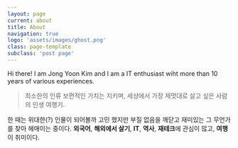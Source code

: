 ```yaml
---
layout: page
current: about
title: About
navigation: true
logo: 'assets/images/ghost.png'
class: page-template
subclass: 'post page'
---
```


Hi there! I am Jong Yoon Kim and I am a IT enthusiast wiht more than 10 years of various experiences. 

> 최소한의 인류 보편적인 가치는 지키며, 세상에서 가장 제멋대로 살고 싶은 사람의 인생 여행기.  
  
한 때는 위대한(?) 인물이 되어볼까 고민 했지만 부질 없음을 깨닫고 재미있는 그 무언가를 찾아 헤매이는 중이다. **외국어**, **해외에서 살기**, **IT**, **역사**, **재테크**에 관심이 많고, **여행**이 취미이다.  
